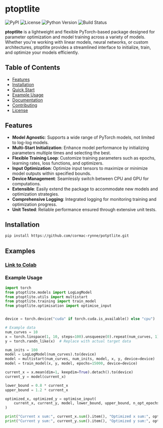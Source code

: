 # ptoptlite

![PyPI](https://img.shields.io/pypi/v/ptoptlite)
![License](https://img.shields.io/github/license/yourusername/ptoptlite)
![Python Version](https://img.shields.io/pypi/pyversions/ptoptlite)
![Build Status](https://github.com/yourusername/ptoptlite/workflows/CI/badge.svg)

**ptoptlite** is a lightweight and flexible PyTorch-based package designed for parameter optimization and model training across a variety of models. Whether you're working with linear models, neural networks, or custom architectures, ptoptlite provides a streamlined interface to initialize, train, and optimize your models efficiently.

## Table of Contents

- [Features](#features)
- [Installation](#installation)
- [Quick Start](#quick-start)
- [Example Usage](#example-usage)
- [Documentation](#documentation)
- [Contributing](#contributing)
- [License](#license)

## Features

- **Model Agnostic**: Supports a wide range of PyTorch models, not limited to log-log models.
- **Multi-Start Initialization**: Enhance model performance by initializing parameters multiple times and selecting the best.
- **Flexible Training Loop**: Customize training parameters such as epochs, learning rates, loss functions, and optimizers.
- **Input Optimization**: Optimize input tensors to maximize or minimize model outputs within specified bounds.
- **Device Management**: Seamlessly switch between CPU and GPU for computations.
- **Extensible**: Easily extend the package to accommodate new models and optimization strategies.
- **Comprehensive Logging**: Integrated logging for monitoring training and optimization progress.
- **Unit Tested**: Reliable performance ensured through extensive unit tests.

## Installation

<!-- You can install **ptoptlite** via [PyPI](https://pypi.org/) using `pip`: -->

```bash
pip install https://github.com/cormac-rynne/potptlite.git
```



## Examples
### [Link to Colab](https://colab.research.google.com/drive/17PWMMrHbzrWGrqOCq1KvfZwsXHzBXsLK?usp=sharing)

### Example Usage
```python
import torch
from ptoptlite.models import LogLogModel
from ptoptlite.utils import multistart
from ptoptlite.training import train_model
from ptoptlite.optimisation import optimise_input


device = torch.device("cuda" if torch.cuda.is_available() else "cpu")

# Example data
num_curves = 10
x = torch.linspace(1, 10, steps=100).unsqueeze(0).repeat(num_curves, 1)  # Shape: (num_curves, 100)
y = torch.randn_like(x)  # Replace with actual target data

num_inits = 100
model = LogLogModel(num_curves).to(device)
model = multistart(num_curves, num_inits, model, x, y, device=device)
model = train_model(x, y, model, epochs=15000, device=device)

current_x = x.mean(dim=1, keepdim=True).detach().to(device)
current_y = model(current_x)

lower_bound = 0.8 * current_x
upper_bound = 1.2 * current_x

optimized_x, optimized_y = optimise_input(
    current_x, current_y, model, lower_bound, upper_bound, n_opt_epochs=1000, device=device
)

print("Current x sum:", current_x.sum().item(), "Optimized x sum:", optimized_x.sum().item())
print("Current y sum:", current_y.sum().item(), "Optimized y sum:", optimized_y.sum().item())
```


